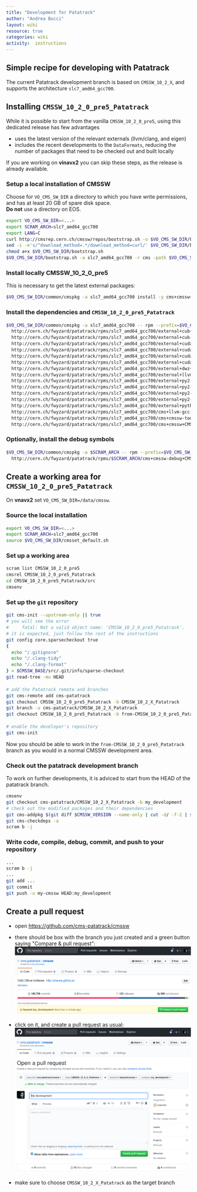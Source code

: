 ```yaml
---
title: "Development for Patatrack"
author: "Andrea Bocci"
layout: wiki
resource: true
categories: wiki
activity:  instructions
---
```


## Simple recipe for developing with Patatrack
The current Patatrack development branch is based on `CMSSW_10_2_X`, and supports the architecture `slc7_amd64_gcc700`.

## Installing `CMSSW_10_2_0_pre5_Patatrack`
While it is possible to start from the vanilla `CMSSW_10_2_0_pre5`, using this dedicated release has few advantages
  - uses the latest version of the relevant externals (llvm/clang, and eigen)
  - includes the recent developments to the `DataFormats`, reducing the number of packages that need to be checked out and built locally

If you are working on **vinavx2** you can skip these steps, as the release is already available.

### Setup a local installation of CMSSW
Choose for `VO_CMS_SW_DIR` a directory to which you have write permissions, and has at least 20 GB of spare disk space.  
**Do not** use a directory on EOS.

```bash
export VO_CMS_SW_DIR=<...>
export SCRAM_ARCH=slc7_amd64_gcc700
export LANG=C
curl http://cmsrep.cern.ch/cmssw/repos/bootstrap.sh -o $VO_CMS_SW_DIR/bootstrap.sh
sed -i -e's/^download_method=.*/download_method=curl/' $VO_CMS_SW_DIR/bootstrap.sh      # prefer curl over wget
chmod a+x $VO_CMS_SW_DIR/bootstrap.sh
$VO_CMS_SW_DIR/bootstrap.sh -a slc7_amd64_gcc700 -r cms -path $VO_CMS_SW_DIR setup
```

### Install locally CMSSW_10_2_0_pre5
This is necessary to get the latest external packages:
```bash
$VO_CMS_SW_DIR/common/cmspkg -a slc7_amd64_gcc700 install -y cms+cmssw+CMSSW_10_2_0_pre5
```

### Install the dependencies and `CMSSW_10_2_0_pre5_Patatrack`
```bash
$VO_CMS_SW_DIR/common/cmspkg -a slc7_amd64_gcc700 -- rpm --prefix=$VO_CMS_SW_DIR -i \
  http://cern.ch/fwyzard/patatrack/rpms/slc7_amd64_gcc700/external+cub+1.8.0-patatrack-1-1.slc7_amd64_gcc700.rpm \
  http://cern.ch/fwyzard/patatrack/rpms/slc7_amd64_gcc700/external+cub-toolfile+1.0-patatrack-1-1.slc7_amd64_gcc700.rpm \
  http://cern.ch/fwyzard/patatrack/rpms/slc7_amd64_gcc700/external+cuda+9.2.88-patatrack-1-1.slc7_amd64_gcc700.rpm \
  http://cern.ch/fwyzard/patatrack/rpms/slc7_amd64_gcc700/external+cuda-api-wrappers+20180504-patatrack-1-1.slc7_amd64_gcc700.rpm \
  http://cern.ch/fwyzard/patatrack/rpms/slc7_amd64_gcc700/external+cuda-api-wrappers-toolfile+2.0-patatrack-1-1.slc7_amd64_gcc700.rpm \
  http://cern.ch/fwyzard/patatrack/rpms/slc7_amd64_gcc700/external+cuda-toolfile+2.1-patatrack-1-1.slc7_amd64_gcc700.rpm \
  http://cern.ch/fwyzard/patatrack/rpms/slc7_amd64_gcc700/external+dwz+0.12-1-1.slc7_amd64_gcc700.rpm \
  http://cern.ch/fwyzard/patatrack/rpms/slc7_amd64_gcc700/external+llvm+6.0.0-patatrack-1-1.slc7_amd64_gcc700.rpm \
  http://cern.ch/fwyzard/patatrack/rpms/slc7_amd64_gcc700/external+py2-dxr+1.0-patatrack-1-1.slc7_amd64_gcc700.rpm \
  http://cern.ch/fwyzard/patatrack/rpms/slc7_amd64_gcc700/external+py2-dxr-toolfile+1.0-patatrack-1-1.slc7_amd64_gcc700.rpm \
  http://cern.ch/fwyzard/patatrack/rpms/slc7_amd64_gcc700/external+py2-llvmlite+0.23.0-patatrack-1-1.slc7_amd64_gcc700.rpm \
  http://cern.ch/fwyzard/patatrack/rpms/slc7_amd64_gcc700/external+py2-numba+0.37.0-patatrack-1-1.slc7_amd64_gcc700.rpm \
  http://cern.ch/fwyzard/patatrack/rpms/slc7_amd64_gcc700/external+python_tools+1.0-patatrack-1-1.slc7_amd64_gcc700.rpm \
  http://cern.ch/fwyzard/patatrack/rpms/slc7_amd64_gcc700/cms+llvm-gcc-toolfile+13.0-patatrack-1-1.slc7_amd64_gcc700.rpm \
  http://cern.ch/fwyzard/patatrack/rpms/slc7_amd64_gcc700/cms+cmssw-tool-conf+43.0-patatrack-1-1.slc7_amd64_gcc700.rpm \
  http://cern.ch/fwyzard/patatrack/rpms/slc7_amd64_gcc700/cms+cmssw+CMSSW_10_2_0_pre5_Patatrack-1-1.slc7_amd64_gcc700.rpm
```

### Optionally, install the debug symbols
```bash
$VO_CMS_SW_DIR/common/cmspkg -a $SCRAM_ARCH -- rpm --prefix=$VO_CMS_SW_DIR -i \
  http://cern.ch/fwyzard/patatrack/rpms/$SCRAM_ARCH/cms+cmssw-debug+CMSSW_10_2_0_pre5_Patatrack-1-1.$SCRAM_ARCH.rpm
```

## Create a working area for `CMSSW_10_2_0_pre5_Patatrack`

On **vnavx2** set `VO_CMS_SW_DIR=/data/cmssw`.

### Source the local installation
```bash
export VO_CMS_SW_DIR=<...>
export SCRAM_ARCH=slc7_amd64_gcc700
source $VO_CMS_SW_DIR/cmsset_default.sh
```

### Set up a working area
```bash
scram list CMSSW_10_2_0_pre5
cmsrel CMSSW_10_2_0_pre5_Patatrack
cd CMSSW_10_2_0_pre5_Patatrack/src
cmsenv
```

### Set up the `git` repository
```bash
git cms-init --upstream-only || true
# you will see the error
#     fatal: Not a valid object name: 'CMSSW_10_2_0_pre5_Patatrack'.
# it is expected, just follow the rest of the instructions
git config core.sparsecheckout true
{
  echo "/.gitignore"
  echo "/.clang-tidy"
  echo "/.clang-format"
} > $CMSSW_BASE/src/.git/info/sparse-checkout
git read-tree -mu HEAD

# add the Patatrack remote and branches
git cms-remote add cms-patatrack
git checkout CMSSW_10_2_0_pre5_Patatrack -b CMSSW_10_2_X_Patatrack
git branch -u cms-patatrack/CMSSW_10_2_X_Patatrack
git checkout CMSSW_10_2_0_pre5_Patatrack -b from-CMSSW_10_2_0_pre5_Patatrack

# enable the developer's repository
git cms-init
```

Now you should be able to work in the `from-CMSSW_10_2_0_pre5_Patatrack` branch as you would in a normal CMSSW development area.

### Check out the patatrack development branch
To work on further developments, it is adviced to start from the HEAD of the patatrack branch.

```bash
cmsenv
git checkout cms-patatrack/CMSSW_10_2_X_Patatrack -b my_development
# check out the modified packages and their dependencies
git cms-addpkg $(git diff $CMSSW_VERSION --name-only | cut -d/ -f-2 | sort -u)
git cms-checkdeps -a
scram b -j
```

### Write code, compile, debug, commit, and push to your repository
```bash
...
scram b -j
...
git add ...
git commit
git push -u my-cmssw HEAD:my_development
```

## Create a pull request
  - open https://github.com/cms-patatrack/cmssw

  - there should be box with the branch you just created and a green button saying "Compare & pull request":
    ![Compare & pull request](screenshot1.png "Compare & pull request")

  - click on it, and create a pull request as usual:
    ![Create a pull request](screenshot2.png "Create a request")

  - make sure to choose `CMSSW_10_2_X_Patatrack` as the target branch

